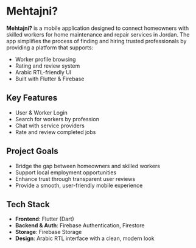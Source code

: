 # Mehtajni?

**Mehtajni?** is a mobile application designed to connect homeowners with skilled workers for home maintenance and repair services in Jordan. The app simplifies the process of finding and hiring trusted professionals by providing a platform that supports:

- Worker profile browsing  
- Rating and review system  
-  Arabic RTL-friendly UI  
-  Built with Flutter & Firebase

##  Key Features

- User & Worker Login  
- Search for workers by profession  
- Chat with service providers  
- Rate and review completed jobs

##  Project Goals

- Bridge the gap between homeowners and skilled workers  
- Support local employment opportunities  
- Enhance trust through transparent user reviews  
- Provide a smooth, user-friendly mobile experience

##  Tech Stack

- **Frontend**: Flutter (Dart)  
- **Backend & Auth**: Firebase Authentication, Firestore  
- **Storage**: Firebase Storage  
- **Design**: Arabic RTL interface with a clean, modern look
